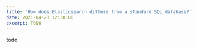 ```yaml
---
title: 'How does Elasticsearch differs from a standard SQL database?'
date: 2021-04-23 12:30:00
excerpt: TODO
---
```


todo